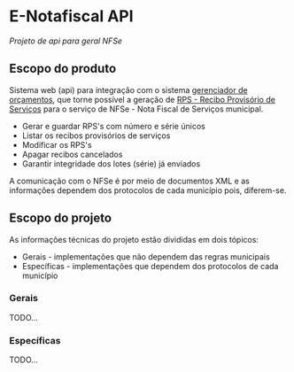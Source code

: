 # E-Notafiscal API

*Projeto de api para geral NFSe*

## Escopo do produto

Sistema web (api) para integração com o sistema [gerenciador de orçamentos](https://github.com/NeiTDutra/orcamento-service), que torne possível a geração de [RPS - Recibo Provisório de Serviços](https://enotas.com.br/blog/o-que-e-rps/#) para o serviço de NFSe - Nota Fiscal de Serviços municipal.

- Gerar e guardar RPS's com número e série únicos
- Listar os recibos provisórios de serviços
- Modificar os RPS's
- Apagar recibos cancelados
- Garantir integridade dos lotes (série) já enviados

A comunicação com o NFSe é por meio de documentos XML e as informações dependem dos protocolos de cada município pois, diferem-se.

## Escopo do projeto

As informações técnicas do projeto estão divididas em dois tópicos:

- Gerais - implementações que não dependem das regras municipais
- Específicas - implementações que dependem dos protocolos de cada município

### Gerais

TODO...

### Específicas

TODO...
